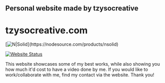 ## Personal website made by tzysocreative
# tzysocreative.com

[![N|Solid]([https://tzysocreative.tz77.repl.co/tzy-w.png](https://tzysocreative.tz77.repl.co/assets/img/tzy-w.png))](https://nodesource.com/products/nsolid)

[![Website Status](https://travis-ci.org/joemccann/dillinger.svg?branch=master)](https://tzysocreative.com)

This website showcases some of my best works, while also showing you how much it'd cost to have a video done by me.
If you would like to work/collaborate with me, find my contact via the website. Thank you!
